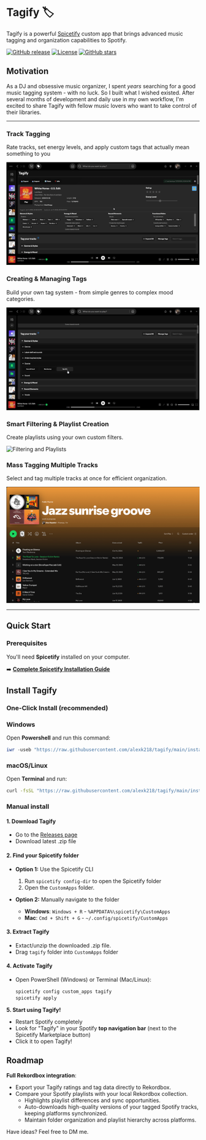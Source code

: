 # Tagify 🏷️

Tagify is a powerful [Spicetify](https://github.com/spicetify/cli) custom app that brings advanced music tagging and organization capabilities to Spotify.

[![GitHub release](https://img.shields.io/github/release/alexk218/tagify.svg)](https://github.com/alexk218/tagify/releases)
[![License](https://img.shields.io/badge/license-MIT-blue.svg)](LICENSE)
[![GitHub stars](https://img.shields.io/github/stars/alexk218/tagify.svg)](https://github.com/alexk218/tagify/stargazers)

## Motivation

As a DJ and obsessive music organizer, I spent _years_ searching for a good music tagging system - with no luck. So I built what I wished existed.
After several months of development and daily use in my own workflow, I'm excited to share Tagify with fellow music lovers who want to take control of their libraries.

---

### **Track Tagging**

Rate tracks, set energy levels, and apply custom tags that actually mean something to you

![Single Track Tagging](src/assets/TAGGING_TRACK.gif)

### **Creating & Managing Tags**

Build your own tag system - from simple genres to complex mood categories.

![Tag Management](src/assets/CREATING_TAGS.gif)

### **Smart Filtering & Playlist Creation**

Create playlists using your own custom filters.

![Filtering and Playlists](src/assets/FILTERS_PLAYLIST.gif)

### **Mass Tagging Multiple Tracks**

Select and tag multiple tracks at once for efficient organization.

![Mass Track Tagging](src/assets/MULTI_TRACK_TAGGING.gif)

---

## Quick Start

### Prerequisites

You'll need **Spicetify** installed on your computer.

➡️ **[Complete Spicetify Installation Guide](SPICETIFY_INSTALLATION.md)**

## Install Tagify

### **One-Click Install (recommended)**

### Windows

Open **Powershell** and run this command:

```powershell
iwr -useb "https://raw.githubusercontent.com/alexk218/tagify/main/install.ps1" | iex
```

### macOS/Linux

Open **Terminal** and run:

```bash
curl -fsSL "https://raw.githubusercontent.com/alexk218/tagify/main/install.sh" | bash
```

### **Manual install**

#### **1. Download Tagify**

- Go to the [Releases page](https://github.com/alexk218/tagify/releases)
- Download latest .zip file

#### **2. Find your Spicetify folder**

- **Option 1:** Use the Spicetify CLI

  1. Run `spicetify config-dir` to open the Spicetify folder
  2. Open the `CustomApps` folder.

- **Option 2:** Manually navigate to the folder
  - **Windows**: `Windows + R` - `%APPDATA%\spicetify\CustomApps`
  - **Mac**: `Cmd + Shift + G` - `~/.config/spicetify/CustomApps`

#### **3. Extract Tagify**

- Extact/unzip the downloaded .zip file.
- Drag `tagify` folder into `CustomApps` folder

#### **4. Activate Tagify**

- Open PowerShell (Windows) or Terminal (Mac/Linux):

  ```bash
  spicetify config custom_apps tagify
  spicetify apply
  ```

**5. Start using Tagify!**

- Restart Spotify completely
- Look for "Tagify" in your Spotify **top navigation bar** (next to the Spicetify Marketplace button)
- Click it to open Tagify!

## Roadmap

**Full Rekordbox integration**:

- Export your Tagify ratings and tag data directly to Rekordbox.
- Compare your Spotify playlists with your local Rekordbox collection.
  - Highlights playlist differences and sync opportunities.
  - Auto-downloads high-quality versions of your tagged Spotify tracks, keeping platforms synchronized.
  - Maintain folder organization and playlist hierarchy across platforms.

Have ideas? Feel free to DM me.

